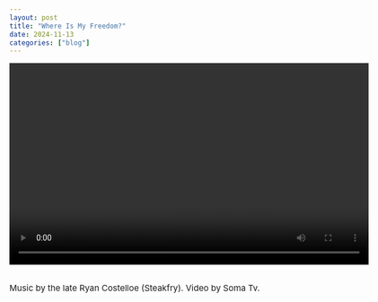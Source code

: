 ```yaml
---
layout: post
title: "Where Is My Freedom?"
date: 2024-11-13
categories: ["blog"]
---
```

  <div id="video-container">
    <video controls autoplay width="640" height="360">
      <source src="https://files.catbox.moe/89121v.mp4" type="video/mp4">
      Your browser does not support the video tag.
    </video>
  </div>

<br>
<p style="font-size:15px">
Music by the late Ryan Costelloe (Steakfry).
Video by Soma Tv.
</p>
